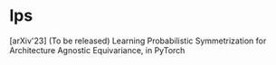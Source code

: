 # lps
[arXiv'23] (To be released) Learning Probabilistic Symmetrization for Architecture Agnostic Equivariance, in PyTorch
